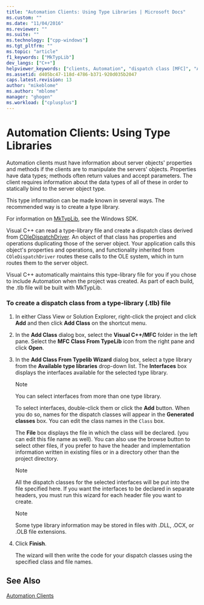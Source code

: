 ```yaml
---
title: "Automation Clients: Using Type Libraries | Microsoft Docs"
ms.custom: ""
ms.date: "11/04/2016"
ms.reviewer: ""
ms.suite: ""
ms.technology: ["cpp-windows"]
ms.tgt_pltfrm: ""
ms.topic: "article"
f1_keywords: ["MkTypLib"]
dev_langs: ["C++"]
helpviewer_keywords: ["clients, Automation", "dispatch class [MFC]", "Automation clients, type libraries", "type libraries, Automation clients", "ODL (Object Description Language)", "ODL files", "classes [MFC], dispatch", "MkTypLib tool", ".odl files"]
ms.assetid: d405bc47-118d-4786-b371-920d035b2047
caps.latest.revision: 13
author: "mikeblome"
ms.author: "mblome"
manager: "ghogen"
ms.workload: ["cplusplus"]
---
```

# Automation Clients: Using Type Libraries
Automation clients must have information about server objects' properties and methods if the clients are to manipulate the servers' objects. Properties have data types; methods often return values and accept parameters. The client requires information about the data types of all of these in order to statically bind to the server object type.  
  
 This type information can be made known in several ways. The recommended way is to create a type library.  
  
 For information on [MkTypLib](http://msdn.microsoft.com/library/windows/desktop/aa366797), see the Windows SDK.  
  
 Visual C++ can read a type-library file and create a dispatch class derived from [COleDispatchDriver](../mfc/reference/coledispatchdriver-class.md). An object of that class has properties and operations duplicating those of the server object. Your application calls this object's properties and operations, and functionality inherited from `COleDispatchDriver` routes these calls to the OLE system, which in turn routes them to the server object.  
  
 Visual C++ automatically maintains this type-library file for you if you chose to include Automation when the project was created. As part of each build, the .tlb file will be built with MkTypLib.  
  
### To create a dispatch class from a type-library (.tlb) file  
  
1.  In either Class View or Solution Explorer, right-click the project and click **Add** and then click **Add Class** on the shortcut menu.  
  
2.  In the **Add Class** dialog box, select the **Visual C++/MFC** folder in the left pane. Select the **MFC Class From TypeLib** icon from the right pane and click **Open**.  
  
3.  In the **Add Class From Typelib Wizard** dialog box, select a type library from the **Available type libraries** drop-down list. The **Interfaces** box displays the interfaces available for the selected type library.  
  
    > [!NOTE]
    >  You can select interfaces from more than one type library.  
  
     To select interfaces, double-click them or click the **Add** button. When you do so, names for the dispatch classes will appear in the **Generated classes** box. You can edit the class names in the `Class` box.  
  
     The **File** box displays the file in which the class will be declared. (you can edit this file name as well). You can also use the browse button to select other files, if you prefer to have the header and implementation information written in existing files or in a directory other than the project directory.  
  
    > [!NOTE]
    >  All the dispatch classes for the selected interfaces will be put into the file specified here. If you want the interfaces to be declared in separate headers, you must run this wizard for each header file you want to create.  
  
    > [!NOTE]
    >  Some type library information may be stored in files with .DLL, .OCX, or .OLB file extensions.  
  
4.  Click **Finish**.  
  
     The wizard will then write the code for your dispatch classes using the specified class and file names.  
  
## See Also  
 [Automation Clients](../mfc/automation-clients.md)

